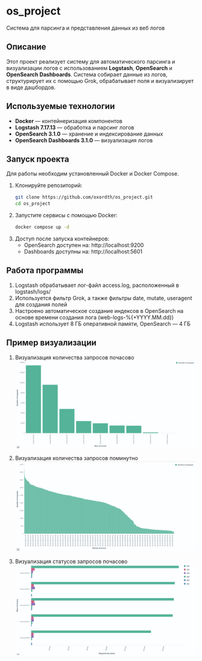 # os_project
Система для парсинга и представления данных из веб логов
## Описание

Этот проект реализует систему для автоматического парсинга и визуализации логов с использованием **Logstash**, **OpenSearch** и **OpenSearch Dashboards**. Система собирает данные из логов, структурирует их с помощью Grok, обрабатывает поля и визуализирует в виде дашбордов.

## Используемые технологии

- **Docker** — контейнеризация компонентов
- **Logstash 7.17.13** — обработка и парсинг логов
- **OpenSearch 3.1.0** — хранение и индексирование данных
- **OpenSearch Dashboards 3.1.0** — визуализация логов

## Запуск проекта

Для работы необходим установленный Docker и Docker Compose.

1. Клонируйте репозиторий:
   ```bash
   git clone https://github.com/oxordth/os_project.git
   cd os_project
   ```
2. Запустите сервисы с помощью Docker:
   ```bash
   docker compose up -d
   ```
3. Доступ после запуска контейнеров:
   - OpenSearch доступен на: http://localhost:9200
   - Dashboards доступны на: http://localhost:5601

## Работа программы

1. Logstash обрабатывает лог-файл access.log, расположенный в logstash/logs/
2. Используется фильтр Grok, а также фильтры date, mutate, useragent для создания полей
3. Настроено автоматическое создание индексов в OpenSearch на основе времени создания лога (web-logs-%{+YYYY.MM.dd})
4. Logstash использует 8 ГБ оперативной памяти, OpenSearch — 4 ГБ

## Пример визуализации
1. Визуализация количества запросов почасово
![Визуализация кол-ва запросов по часам](images/hour.png)

2. Визуализация количества запросов поминутно
![Визуализация кол-ва запросов по минутам](images/minute.png)

3. Визуализация статусов запросов почасово
![Визуализация статусов запросов по часам](images/status.png)
